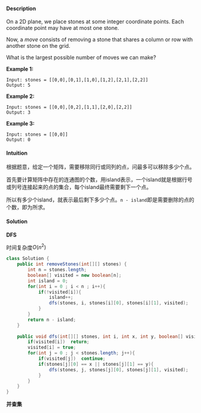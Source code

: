#### Description

On a 2D plane, we place stones at some integer coordinate points. Each coordinate point may have at most one stone.

Now, a *move* consists of removing a stone that shares a column or row with another stone on the grid.

What is the largest possible number of moves we can make?

**Example 1:**

```
Input: stones = [[0,0],[0,1],[1,0],[1,2],[2,1],[2,2]]
Output: 5
```

**Example 2:**

```
Input: stones = [[0,0],[0,2],[1,1],[2,0],[2,2]]
Output: 3
```

**Example 3:**

```
Input: stones = [[0,0]]
Output: 0
```

#### Intuition

根据题意，给定一个矩阵，需要移除同行或同列的点，问最多可以移除多少个点。

首先要计算矩阵中存在的连通图的个数，用island表示，一个island就是根据行号或列号连接起来的点的集合，每个island最终需要剩下一个点。

所以有多少个island，就表示最后剩下多少个点。`n - island`即是需要删除的点的个数，即为所求。

#### Solution

**DFS**

时间复杂度$O(n^2)$

```java
class Solution {
    public int removeStones(int[][] stones) {
        int n = stones.length;
        boolean[] visited = new boolean[n];
        int island = 0;
        for(int i = 0 ; i < n ; i++){
            if(!visited[i]){
                island++;
                dfs(stones, i, stones[i][0], stones[i][1], visited);
            }
        }
        return n - island;
    }
    
    public void dfs(int[][] stones, int i, int x, int y, boolean[] visited){
        if(visited[i])  return;
        visited[i] = true;
        for(int j = 0 ; j < stones.length; j++){
            if(visited[j])  continue;
            if(stones[j][0] == x || stones[j][1] == y){
                dfs(stones, j, stones[j][0], stones[j][1], visited);
            }
        }
    }
}
```

**并查集**


